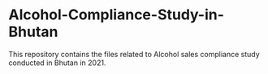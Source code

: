 # Alcohol-Compliance-Study-in-Bhutan
This repository contains the files related to Alcohol sales compliance study conducted in Bhutan in 2021. 

